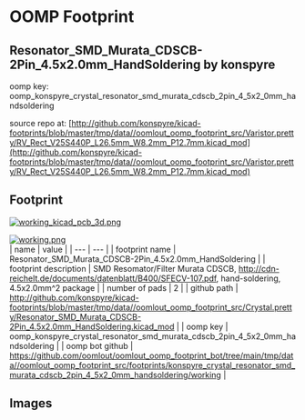 # OOMP Footprint  
## Resonator_SMD_Murata_CDSCB-2Pin_4.5x2.0mm_HandSoldering  by konspyre  
  
oomp key: oomp_konspyre_crystal_resonator_smd_murata_cdscb_2pin_4_5x2_0mm_handsoldering  
  
source repo at: [http://github.com/konspyre/kicad-footprints/blob/master/tmp/data//oomlout_oomp_footprint_src/Varistor.pretty/RV_Rect_V25S440P_L26.5mm_W8.2mm_P12.7mm.kicad_mod](http://github.com/konspyre/kicad-footprints/blob/master/tmp/data//oomlout_oomp_footprint_src/Varistor.pretty/RV_Rect_V25S440P_L26.5mm_W8.2mm_P12.7mm.kicad_mod)  
## Footprint  
  
[![working_kicad_pcb_3d.png](working_kicad_pcb_3d_600.png)](working_kicad_pcb_3d.png)  
  
[![working.png](working_600.png)](working.png)  
| name | value | 
| --- | --- | 
| footprint name | Resonator_SMD_Murata_CDSCB-2Pin_4.5x2.0mm_HandSoldering | 
| footprint description | SMD Resomator/Filter Murata CDSCB, http://cdn-reichelt.de/documents/datenblatt/B400/SFECV-107.pdf, hand-soldering, 4.5x2.0mm^2 package | 
| number of pads | 2 | 
| github path | http://github.com/konspyre/kicad-footprints/blob/master/tmp/data//oomlout_oomp_footprint_src/Crystal.pretty/Resonator_SMD_Murata_CDSCB-2Pin_4.5x2.0mm_HandSoldering.kicad_mod | 
| oomp key | oomp_konspyre_crystal_resonator_smd_murata_cdscb_2pin_4_5x2_0mm_handsoldering | 
| oomp bot github | https://github.com/oomlout/oomlout_oomp_footprint_bot/tree/main/tmp/data//oomlout_oomp_footprint_src/footprints/konspyre_crystal_resonator_smd_murata_cdscb_2pin_4_5x2_0mm_handsoldering/working | 
## Images  
